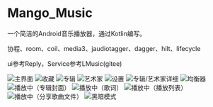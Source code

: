 # Mango_Music
一个简洁的Android音乐播放器，通过Kotlin编写。

协程、room、coil、media3、jaudiotagger、dagger、hilt、lifecycle

ui参考Reply，Service参考LMusic(gitee)

![主界面](/art/1.jpg)
![收藏](/art/2.jpg)
![专辑](/art/3.jpg)
![艺术家](/art/4.jpg)
![设置](/art/5.jpg)
![专辑/艺术家详细](/art/6.jpg)
![均衡器](/art/7.jpg)
![播放中（专辑封面）](/art/8.jpg)
![播放中（歌词）](/art/9.jpg)
![播放中（播放列表）](/art/10.jpg)
![播放中（分享歌曲文件）](/art/11.jpg)
![黑暗模式](/art/12.jpg)
